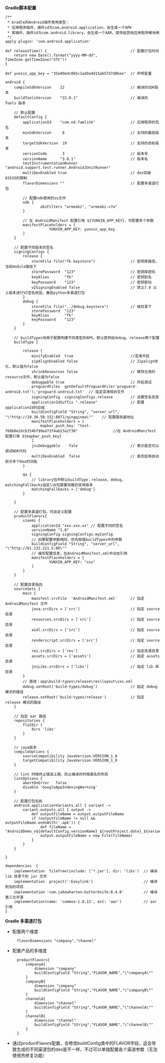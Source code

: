 
**Gradle脚本配置**

	/**
	 * Gradle的Android插件常用类型：
	 * 应用程序插件，插件id为com.android.application，会生成一个APK
	 * 库插件，插件id为com.android.library，会生成一个AAR，提供给其他应用程序模块用
	 */	
    apply plugin: 'com.android.application' 
 
    def releaseTime() {                                      // 配置打包时间 
    	return new Date().format("yyyy-MM-dd", TimeZone.getTimeZone("UTC"))
	}

	def yunxin_app_key = "35e80edc0b5c1ad9a4d15a657d7d8bee"  // 声明变量

	android {
	    compileSdkVersion    22 			    			 // 编译的SDK版本
	    buildToolsVersion    "22.0.1" 			 			 // 编译的 Tools 版本

	    // 默认配置
	    defaultConfig {  								
	        applicationId    "com.nd.famlink"   			 // 应用程序的包名
	        minSdkVersion     8                 			 // 支持的最低版本
	        targetSdkVersion  19                 			 // 支持的目标版本
	        versionCode    	  3                				 // 版本号
	        versionName      "3.0.1"            			 // 版本名
            testInstrumentationRunner "android.support.test.runner.AndroidJUnitRunner"
            multiDexEnabled true                             // dex突破65535的限制
			flavorDimensions ""          					 // 配置多渠道打包

			// 配置ndk使用的so文件 
		    ndk {
		            abiFilters "armeabi", "armeabi-v7a"
		    }

			// 在 AndroidManifest 配置引用 ${YUNXIN_APP_KEY}，可配置多个参数
		    manifestPlaceholders = [
		                YUNXIN_APP_KEY: yunxin_app_key
		    ]
	    }

		// 配置不同版本的签名
	    signingConfigs {  						 		
	        release {  							
	            storeFile file("fk.keystore")   			 // 密钥库路径，当前module路径下
	            storePassword  "123" 						 // 密钥库密码
	            keyAlias       "fk" 						 // 密钥别名
	            keyPassword    "123" 						 // 密钥密码
				v2SigningEnabled false                       // 禁止7.0 以上版本进行V2签名校验，兼容python多渠道打包
	        }
	        debug { 										 
	            storeFile file("../debug.keystore")          // 根目录下
	            storePassword  "123"
	            keyAlias       "fk"
	            keyPassword    "123"
	        }
	    }

		// buildTypes块用于配置构建不同类型的APK，默认提供给debug、release两个配置
        buildType { 		
			
	        release {  						
	            minifyEnabled  true 						 //混淆开启
                zipAlignEnabled false                        // Zipalign优化，默认值为false 
                shrinkResources false                        // 移除无用的resource文件，默认值为false
                debuggable true                              // 开启调试
	            proguardFiles  getDefaultProguardFile('proguard-android.txt'),'proguard-android.txt'  // 指定混淆规则文件
	            signingConfig  signingConfigs.release 		 // 设置签名信息
                applicationIdSuffix ".release"               // 配置applicationId的后缀
                buildConfigField "String", "server_url", "\"http://10.30.50.152:8071/qingqinew\""    // 配置服务器地址
                manifestPlaceholders = [
                    mapbar_push_key: "test-769b0e2dcb354bf99ed73f4ab23a2f30"                //在 AndroidManifest 配置引用 ${mapbar_push_key}
           		]
				jniDebuggable    fale                        // 表示是否可以调试NDK代码
                multiDexEnabled  false                       // 是否启用自动拆分多个Dex的功能
	        }

			qa {
				// library包中默认buildType：release，debug，matchingFallbacks指定lib包需要加载的变体版本
           		matchingFallbacks = ['debug']
			}

	    }

		// 配置多渠道打包，可自定义配置
		productFlavors{
	        xiaomi {
			    applicationId "xxx.xxx.xx" // 配置不同的签名
	            versionName "1.0"
				signingConfig signingConfigs.myConfig
				// 如果配置参数相同，优先取值buildTypes中的参数
	            buildConfigField "String", "server_url", "\"http://61.132.221.5:80\""
				// 编写配置信息，在AndroidManifest.xml中动态引用
	            manifestPlaceholders = [
	                    YUNXIN_APP_KEY: "xxx"
	            ]
			}
	    }

		// 配置目录指向
		sourceSets {
	        main {
				manifest.srcFile  'AndroidManifest.xml'      // 指定 AndroidManifest 文件
	            java.srcDirs = ['src']  					 // 指定 source 目录
	            resources.srcDirs = ['src']                  // 指定 source 目录
	            aidl.srcDirs = ['src']                       // 指定 source 目录
	            renderscript.srcDirs = ['src']               // 指定 source 目录
	            res.srcDirs = ['res']                        // 指定资源目录
	            assets.srcDirs = ['assets']                  // 指定 assets 目录
	            jniLibs.srcDirs = ['libs']                   // 指定 lib 库目录
	        }
			// 路径：app\build-types\release\res\layout\xxx.xml
	        debug.setRoot('build-types/debug')               // 指定 debug 模式的路径
            release.setRoot('build-types/release')           // 指定 release 模式的路径
	    }

	    // 指定 aar 路径
	    repositories {
	        flatDir {
	            dirs 'libs'
	        }
	    }
			
		// java版本
	    compileOptions {
	        sourceCompatibility JavaVersion.VERSION_1_8
	        targetCompatibility JavaVersion.VERSION_1_8
	    }

		// lint 时候终止错误上报，防止编译的时候莫名的失败
	    lintOptions {
	        abortOnError   false 	
			disable 'GoogleAppIndexingWarning'
	    }

		// 配置打包名称
	    android.applicationVariants.all { variant ->
	        variant.outputs.all { output ->
	            def outputFileName = output.outputFileName
	            if (outputFileName != null && outputFileName.endsWith('.apk')) {
	                def fileName = "AndroidDemo_v${defaultConfig.versionName}_${rootProject.date}_${variant.name}.apk"
	                output.outputFileName = new File(fileName)
	            }
	        }
	    }

    }

	dependencies  {
	    implementation  fileTree(include: ['*.jar'], dir: 'libs')  // 编译lib 目录下的 jar 文件
	    implementation  project(':Easylink')                       // 编译附加的项目
	    implementation 'com.jakewharton:butterknife:8.4.0'         // 编译第三方开源
		implementation(name: 'common-1.0.13', ext: 'aar')		   // aar 引用
	}


**Gradle 多渠道打包**	
	
* 配置两个维度

		flavorDimensions "company","channel"

* 配置产品的多维度

		productFlavors{
	        companyA{
	            dimension "company"
	            buildConfigField "String","FLAVOR_NAME","\"companyA\""
	        }
	        companyB{
	            dimension "company"
	            buildConfigField "String","FLAVOR_NAME","\"companyB\""
	        }
	        channelA{
	            dimension "channel"
	            buildConfigField "String","FLAVOR_NAME","\"channelA\""
	        }
	        channelB{
	            dimension "channel"
	            buildConfigField "String","FLAVOR_NAME","\"channelB\""
	        }
	    }

* 通过productFlavors配置，会修改buildConfig类中的FLAVOR字段，这会导致生成的不同渠道包的dex是不一样，不过可以单独配置各个渠道参数（无法使用热修复功能）